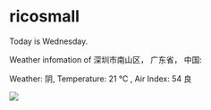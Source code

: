 # ricosmall

Today is Wednesday.

Weather infomation of 深圳市南山区， 广东省， 中国: 

Weather: 阴, Temperature: 21 ℃ , Air Index: 54 良

<img src="https://github-readme-stats.vercel.app/api?username=ricosmall&show_icons=true" />
